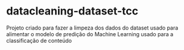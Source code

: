 # datacleaning-dataset-tcc
Projeto criado para fazer a limpeza dos dados do dataset usado para alimentar o modelo de predição do Machine Learning usado para a classificação de conteúdo
